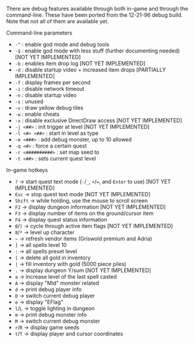 There are debug features available through both in-game and through the command-line. These have been ported from the 12-21-96 debug build. Note that not all of them are available yet.

Command-line parameters
- `-^` : enable god mode and debug tools
- `-$` : enable god mode with less stuff (further documenting needed) [NOT YET IMPLEMENTED]
- `-b` : enables item drop log [NOT YET IMPLEMENTED]
- `-d` : disable startup video + increased item drops [PARTIALLY IMPLEMENTED]
- `-f` : display frames per second
- `-i` : disable network timeout
- `-n` : disable startup video
- `-s` : unused
- `-v` : draw yellow debug tiles
- `-w` : enable cheats
- `-x` : disable exclusive DirectDraw access [NOT YET IMPLEMENTED]
- `-j <##>` : init trigger at level [NOT YET IMPLEMENTED]
- `-l <#> <##>` : start in level as type
- `-m <###>` : add debug monster, up to 10 allowed
- `-q <#>` : force a certain quest
- `-r <##########>` : set map seed to
- `-t <##>` : sets current quest level

In-game hotkeys
- `?` -> start quest text mode (`-`/`_`, `+`/`=`, and `Enter` to use) [NOT YET IMPLEMENTED]
- `Esc` -> stop quest text mode [NOT YET IMPLEMENTED]
- `Shift` -> while holding, use the mouse to scroll screen
- `F2` -> display dungeon information [NOT YET IMPLEMENTED]
- `F3` -> display number of items on the ground/cursor item
- `F4` -> display quest status information
- `0`/`)` -> cycle through active item flags [NOT YET IMPLEMENTED]
- `8`/`*` -> level up character
- `~` -> refresh vendor items (Griswold premium and Adria)
- `]` -> all spells level 10
- `:` -> all spells preset level
- `[` -> delete all gold in inventory
- `|` -> fill inventory with gold (5000 piece piles)
- `.` -> display dungeon Y/sum [NOT YET IMPLEMENTED]
- `a` -> increase level of the last spell casted
- `A` -> display "Mid" monster related
- `d` -> print debug player info
- `D` -> switch current debug player
- `e` -> display "EFlag"
- `l`/`L` -> toggle lighting in dungeon
- `m` -> print debug monster info
- `M` -> switch current debug monster
- `r`/`R` -> display game seeds
- `t`/`T` -> display player and cursor coordinates
